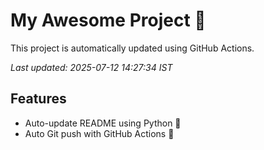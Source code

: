 # My Awesome Project 🚀

This project is automatically updated using GitHub Actions.

_Last updated: 2025-07-12 14:27:34 IST_

## Features
- Auto-update README using Python 🐍
- Auto Git push with GitHub Actions 🤖
